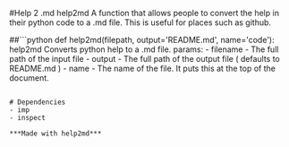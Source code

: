#Help 2 .md
help2md
A function that allows people to convert the help in their python code to a
    .md file. This is useful for places such as github.


##```python
def help2md(filepath, output='README.md', name='code'):
help2md
Converts python help to a .md file.
params:
    - filename - The full path of the input file
    - output - The full path of the output file ( defaults to README.md )
    - name - The name of the file. It puts this at the top of the document.
```

# Dependencies
- imp
- inspect

***Made with help2md***
